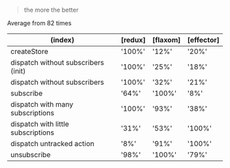 > the more the better

Average from 82 times

|               (index)               | [redux] | [flaxom] | [effector] |
|-------------------------------------|---------|----------|------------|
|             createStore             | '100%'  |  '12%'   |   '20%'    |
| dispatch without subscribers (init) | '100%'  |  '25%'   |   '18%'    |
|    dispatch without subscribers     | '100%'  |  '32%'   |   '21%'    |
|              subscribe              |  '64%'  |  '100%'  |    '8%'    |
|  dispatch with many subscriptions   | '100%'  |  '93%'   |   '38%'    |
| dispatch with little subscriptions  |  '31%'  |  '53%'   |   '100%'   |
|      dispatch untracked action      |  '8%'   |  '91%'   |   '100%'   |
|             unsubscribe             |  '98%'  |  '100%'  |   '79%'    |